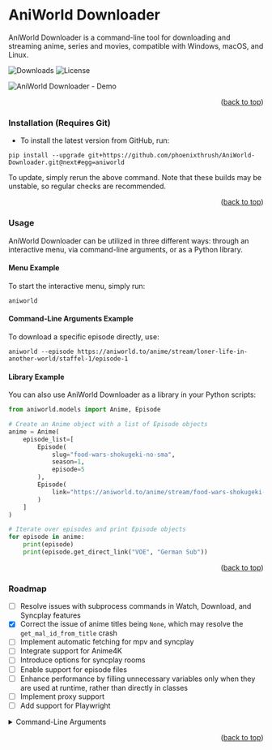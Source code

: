 <a id="readme-top"></a>
# AniWorld Downloader

AniWorld Downloader is a command-line tool for downloading and streaming anime, series and movies, compatible with Windows, macOS, and Linux.

![Downloads](https://img.shields.io/pypi/dm/aniworld?label=Downloads&color=blue)
![License](https://img.shields.io/pypi/l/aniworld?label=License&color=blue)

![AniWorld Downloader - Demo](https://github.com/phoenixthrush/AniWorld-Downloader/blob/next/.github/assets/demo.png?raw=true)

<p align="right">(<a href="#readme-top">back to top</a>)</p>

### Installation (Requires Git)

- To install the latest version from GitHub, run:

```shell
pip install --upgrade git+https://github.com/phoenixthrush/AniWorld-Downloader.git@next#egg=aniworld
```

To update, simply rerun the above command. Note that these builds may be unstable, so regular checks are recommended.

<p align="right">(<a href="#readme-top">back to top</a>)</p>

### Usage

AniWorld Downloader can be utilized in three different ways: through an interactive menu, via command-line arguments, or as a Python library.

#### Menu Example
To start the interactive menu, simply run:
```shell
aniworld
```

#### Command-Line Arguments Example
To download a specific episode directly, use:
```shell
aniworld --episode https://aniworld.to/anime/stream/loner-life-in-another-world/staffel-1/episode-1
```

#### Library Example
You can also use AniWorld Downloader as a library in your Python scripts:
```python
from aniworld.models import Anime, Episode

# Create an Anime object with a list of Episode objects
anime = Anime(
    episode_list=[
        Episode(
            slug="food-wars-shokugeki-no-sma",
            season=1,
            episode=5
        ),
        Episode(
            link="https://aniworld.to/anime/stream/food-wars-shokugeki-no-sma/staffel-1/episode-6"
        )
    ]
)

# Iterate over episodes and print Episode objects
for episode in anime:
    print(episode)
    print(episode.get_direct_link("VOE", "German Sub"))
```

<p align="right">(<a href="#readme-top">back to top</a>)</p>

### Roadmap

- [ ] Resolve issues with subprocess commands in Watch, Download, and Syncplay features
- [x] Correct the issue of anime titles being `None`, which may resolve the `get_mal_id_from_title` crash
- [ ] Implement automatic fetching for mpv and syncplay
- [ ] Integrate support for Anime4K
- [ ] Introduce options for syncplay rooms
- [ ] Enable support for episode files
- [ ] Enhance performance by filling unnecessary variables only when they are used at runtime, rather than directly in classes
- [ ] Implement proxy support
- [ ] Add support for Playwright

<details>
  <summary>Command-Line Arguments</summary>

- [x] --help
- [ ] --version
- [ ] --debug
- [ ] --uninstall
- [ ] --update
- [ ] --slug
- [ ] --link
- [ ] --query
- [x] --episode
- [ ] --episode-file
- [ ] --episode-local
- [ ] --action
- [ ] --output
- [ ] --output-directory
- [ ] --language
- [ ] --provider
- [ ] --anime4k
- [ ] --syncplay-hostname
- [ ] --syncplay-username
- [ ] --syncplay-room
- [ ] --syncplay-password
- [ ] --aniskip
- [ ] --keep-watching
- [ ] --random-anime
- [ ] --only-direct-link
- [ ] --only-command
- [ ] --proxy
- [ ] --use-playwright

</details>

<p align="right">(<a href="#readme-top">back to top</a>)</p>
